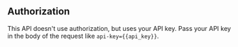 ## Authorization

This API doesn't use authorization, but uses your API key. Pass your API key in the body of the request like `api-key={{api_key}}`.